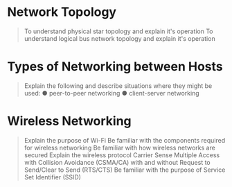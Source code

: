 # Network Topology

> To understand physical star topology and explain it's operation
> To understand logical bus network topology and explain it's operation
# Types of Networking between Hosts

>Explain the following and describe situations where they might be used:                              ● peer-to-peer networking ● client-server networking


# Wireless Networking

>Explain the purpose of Wi-Fi 
>Be familiar with the components required for wireless networking 
>Be familiar with how wireless networks are secured 
>Explain the wireless protocol Carrier Sense Multiple Access with Collision Avoidance (CSMA/CA) with and without Request to Send/Clear to Send (RTS/CTS) 
>Be familiar with the purpose of Service Set Identifier (SSID)

